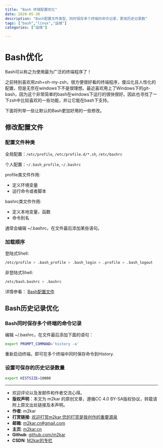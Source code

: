 ```yaml
---
title: "Bash 终端配置优化"
date: 2020-05-30
description: "Bash配置文件类型，同时保存多个终端的命令记录，更改历史记录数"
tags: ["bash","linux","运维"]
categories: ["运维"]

---
```


# Bash优化

Bash可以称之为使用最为广泛的终端程序了！

之前特别喜欢用zsh+oh-my-zsh，很方便很好看的终端程序，傻瓜化且人性化的配置，但是无奈在windows下不是很理想。最近喜欢用上了Windows下的git-bash，因为这个非常简单的bash在windows下运行的很快很好。因此也寻找了一下zsh中比较喜欢的一些功能，并让它能在bash下支持。

下面将列举一些让默认的Bash更加好用的一些修改。

## 修改配置文件

### 配置文件种类

全局配置：`/etc/profile`, `/etc/profile.d/*.sh`, `/etc/bashrc`

个人配置：`~/.bash_profile`,  `~/.bashrc`

profile类文件作用:

- 定义环境变量
- 运行命令或者脚本

bashrc类文件作用:

- 定义本地变量，函数
- 命令别名

通常会编辑 ~/.bashrc，在文件最后添加某些语句。

### 加载顺序

登陆式Shell: 

```bash
/etc/profile > .bash_profile > .bash_login > .profile > .bash_logout
```

非登陆式Shell:

```bash
/etc/bash.bashrc > .bashrc
```

详情参看： [Bash配置文件][1]

## Bash历史记录优化

### Bash同时保存多个终端的命令记录

编辑 ~/.bashrc，在文件最后添加下面的语句：

```bash
export PROMPT_COMMAND='history -a'
```

重新启动终端，即可在多个终端中同时保存命令到History.


### 设置可保存的历史记录数量
```bash
export HISTSIZE=10000
```


[1]: https://www.cnblogs.com/zhaojiedi1992/p/zhaojiedi_linux_010.html

-------

- 欢迎评论以及发邮件和作者交流心得。
- **版权声明**：本文为 m2kar 的原创文章，遵循CC 4.0 BY-SA版权协议，转载请附上原文出处链接及本声明。
- **作者**: m2kar
- **打赏链接**: [欢迎打赏m2kar,您的打赏是我创作的重要源泉](http://m2kar-cn.mikecrm.com/wy97haW)
- **邮箱**: [m2kar.cn#gmail.com](mailto:m2kar.cn@gmail.com)
- **主页**: [m2kar.cn](https://m2kar.cn)
- **Github**: [github.com/m2kar](https://github.com/m2kar)
- **CSDN**: [M2kar的专栏](https://m2kar.blog.csdn.net)
